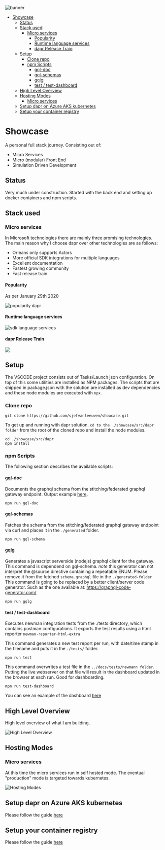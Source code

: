![banner](./docs/images/banner.svg)

- [Showcase](#showcase)
  - [Status](#status)
  - [Stack used](#stack-used)
    - [Micro services](#micro-services)
      - [Popularity](#popularity)
      - [Runtime language services](#runtime-language-services)
      - [dapr Release Train](#dapr-release-train)
  - [Setup](#setup)
    - [Clone repo](#clone-repo)
    - [npm Scripts](#npm-scripts)
      - [gql-doc](#gql-doc)
      - [gql-schemas](#gql-schemas)
      - [gqlg](#gqlg)
      - [test / test-dashboard](#test--test-dashboard)
  - [High Level Overview](#high-level-overview)
  - [Hosting Modes](#hosting-modes)
    - [Micro services](#micro-services-1)
  - [Setup dapr on Azure AKS kubernetes](#setup-dapr-on-azure-aks-kubernetes)
  - [Setup your container registry](#setup-your-container-registry)

# Showcase

A personal full stack journey. Consisting out of:

* Micro Services
* Micro (modular) Front End
* Simulation Driven Development

## Status

Very much under construction. Started with the back end and setting up docker containers and npm scripts.

## Stack used

### Micro services

In Microsoft technologies there are mainly three promising technologies. The main reason why I choose dapr over other technologies are as follows:

* Orleans only supports Actors
* More official SDK integrations for multiple languages
* Excellent documentation
* Fastest growing community
* Fast release train

#### Popularity

As per January 29th 2020

![popularity dapr](./docs/images/dapr-popularity.svg)

#### Runtime language services

![sdk language services](./docs/images/runtime-language-services.svg)

#### dapr Release Train

![](./docs/images/dapr-release-train.png)

## Setup

The VSCODE project consists out of Tasks/Launch json configuration. On top of this some utilities are installed as NPM packages. The scripts that are shipped in package.json with the solution are installed as dev dependencies and these node modules are executed with `npx`.

### Clone repo

```
git clone https://github.com/sjefvanleeuwen/showcase.git
```

To get up and running with dapr solution. `cd to the ./showcase/src/dapr folder` from the root of the cloned repo and install the node modules.

```
cd ./showcase/src/dapr
npm install
```

### npm Scripts

The following section describes the available scripts:

#### gql-doc

Documents the graphql schema from the stitching/federated graphql gateway endpoint. Output example [here](https://sjefvanleeuwen.github.io/showcase/schemas/graphql/).

```
npm run gql-doc
```

#### gql-schemas

Fetches the schema from the stitching/federated graphql gateway endpoint via curl and places it in the `./generated` folder.

```
npm run gql-schema
```

#### gqlg

Generates a javascript serverside (nodejs) graphql client for the gateway. This command is dependend on gql-schema.
*note* this generator can not interpret the @source directive containing a repeatable ENUM. Please remove it from the fetched `schema.graphql` file in the `./generated-folder`
This command is going to be replaced by a better client/server code generator. Such as the one available at: https://graphql-code-generator.com/

```
npm run gqlg
```
#### test / test-dashboard

Executes newman integration tests from the ./tests directory, which contains postman configurations. It exports the test results using a html reporter `newman-reporter-html-extra`

This command generates a new test report per run, with date/time stamp in the filename and puts it in the `./tests/` folder.

```
npm run test
```

This command overwrites a test file in the `../docs/tests/newmann folder`. Putting the live webserver on that file will result in the dashboard updated in the browser at each run. Good for dashboarding.

```
npm run test-dashboard
```

You can see an example of the dashboard [here](https://sjefvanleeuwen.github.io/showcase/tests/newman/dashboard.html)

## High Level Overview

High level overview of what I am building.

![High Level Overview](./docs/images/high-level.svg)

## Hosting Modes

### Micro services

At this time the micro services run in self hosted mode. The eventual "production" mode is targeted towards kubernetes.

![Hosting Modes](./docs/images/hosting-modes.svg)

## Setup dapr on Azure AKS kubernetes

Please follow the guide [here](./docs/kubernetes/setup-aks-cluster.md)

## Setup your container registry

Please follow the guide [here](./docs/docker/setup-azure-container-registry.md)
